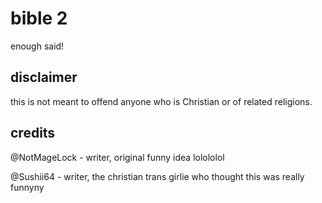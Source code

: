 # bible 2
enough said!
## disclaimer
this is not meant to offend anyone who is Christian or of related religions.
## credits
@NotMageLock - writer, original funny idea lolololol

@Sushii64 - writer, the christian trans girlie who thought this was really funnyny
